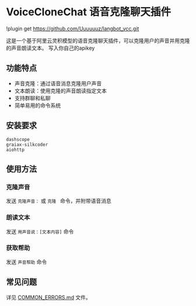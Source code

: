 # VoiceCloneChat 语音克隆聊天插件
!plugin get https://github.com/Uuuuuuz/langbot_vcc.git

这是一个基于阿里云灵积模型的语音克隆聊天插件，可以克隆用户的声音并用克隆的声音朗读文本。
写入你自己的apikey

## 功能特点

- 声音克隆：通过语音消息克隆用户声音
- 文本朗读：使用克隆的声音朗读指定文本
- 支持群聊和私聊
- 简单易用的命令系统

## 安装要求

```
dashscope
graiax-silkcoder
aiohttp
```

## 使用方法

### 克隆声音
发送 `克隆声音：` 或 `克隆 ` 命令，并附带语音消息

### 朗读文本
发送 `用声音说：[文本内容]` 命令

### 获取帮助
发送 `声音帮助` 命令

## 常见问题

详见 [COMMON_ERRORS.md](COMMON_ERRORS.md) 文件。 
